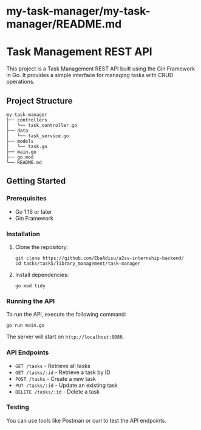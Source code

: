 # my-task-manager/my-task-manager/README.md

# Task Management REST API

This project is a Task Management REST API built using the Gin Framework in Go. It provides a simple interface for managing tasks with CRUD operations.

## Project Structure

```
my-task-manager
├── controllers
│   └── task_controller.go
├── data
│   └── task_service.go
├── models
│   └── task.go
├── main.go
├── go.mod
└── README.md
```

## Getting Started

### Prerequisites

-   Go 1.16 or later
-   Gin Framework

### Installation

1. Clone the repository:

    ```
    git clone https://github.com/EbaAdisu/a2sv-internship-backend/
    cd tasks/task5/library_management/task-manager
    ```

2. Install dependencies:
    ```
    go mod tidy
    ```

### Running the API

To run the API, execute the following command:

```
go run main.go
```

The server will start on `http://localhost:8080`.

### API Endpoints

-   `GET /tasks` - Retrieve all tasks
-   `GET /tasks/:id` - Retrieve a task by ID
-   `POST /tasks` - Create a new task
-   `PUT /tasks/:id` - Update an existing task
-   `DELETE /tasks/:id` - Delete a task

### Testing

You can use tools like Postman or curl to test the API endpoints.
